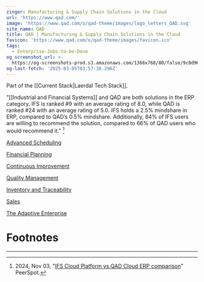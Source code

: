 ```yaml
---
zinger: Manufacturing & Supply Chain Solutions in the Cloud
url: 'https://www.qad.com/'
image: 'https://www.qad.com/o/qad-theme/images/logo_letters_QAD.svg'
site_name: QAD
title: QAD | Manufacturing & Supply Chain Solutions in the Cloud
favicon: 'https://www.qad.com/o/qad-theme/images/favicon.ico'
tags:
  - Enterprise-Jobs-to-be-Done
og_screenshot_url: >-
  https://og-screenshots-prod.s3.amazonaws.com/1366x768/80/false/9c0d96c6c9fb1deac367ba04058b3809532a4383c1b12e533fff7c06e14d91d0.jpeg
og-last-fetch: '2025-03-05T03:57:38.296Z'
---
```


Part of the [[Current Stack|Laerdal Tech Stack]].

"[[Industrial and Financial Systems]] and QAD are both solutions in the ERP category. IFS is ranked #9 with an average rating of 8.0, while QAD is ranked #24 with an average rating of 5.0. IFS holds a 2.5% mindshare in ERP, compared to QAD’s 0.5% mindshare. Additionally, 84% of IFS users are willing to recommend the solution, compared to 66% of QAD users who would recommend it." [^1]

[Advanced Scheduling](https://www.qad.com/solutions/qad-advanced-scheduling)

[Financial Planning](https://www.qad.com/solutions/financial-planning)

[Continuous Improvement](https://www.qad.com/solutions/quality-management-system/features#continuous-improvement)

[Quality Management](https://www.qad.com/solutions/qad-eqms)

[Inventory and Traceability](https://www.qad.com/solutions/inventory-and-traceability)

[Sales](https://www.qad.com/solutions/sales)

[The Adaptive Enterprise](https://www.qad.com/adaptive-enterprise)

# Footnotes
***
[^1]: 2024, Nov 03, "[IFS Cloud Platform vs QAD Cloud ERP comparison](https://www.peerspot.com/products/comparisons/ifs-cloud-platform_vs_qad-cloud-erp)" PeerSpot. 



